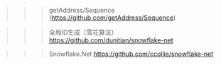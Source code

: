 >>> getAddress/Sequence (https://github.com/getAddress/Sequence)

>>> 全局ID生成（雪花算法）https://github.com/dunitian/snowflake-net

>>> Snowflake.Net https://github.com/ccollie/snowflake-net